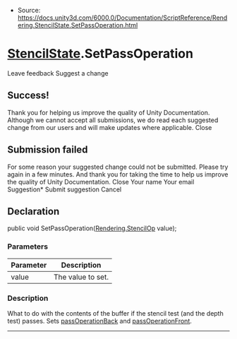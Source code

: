 * Source: https://docs.unity3d.com/6000.0/Documentation/ScriptReference/Rendering.StencilState.SetPassOperation.html

#  [StencilState](https://docs.unity3d.com/6000.0/Documentation/ScriptReference/Rendering.StencilState.html).SetPassOperation
Leave feedback
Suggest a change
## Success!
Thank you for helping us improve the quality of Unity Documentation. Although we cannot accept all submissions, we do read each suggested change from our users and will make updates where applicable.
Close
## Submission failed
For some reason your suggested change could not be submitted. Please <a>try again</a> in a few minutes. And thank you for taking the time to help us improve the quality of Unity Documentation.
Close
Your name Your email Suggestion* Submit suggestion
Cancel
## Declaration
public void SetPassOperation([Rendering.StencilOp](https://docs.unity3d.com/6000.0/Documentation/ScriptReference/Rendering.StencilOp.html) value); 
### Parameters
Parameter | Description  
---|---  
value | The value to set.  
### Description
What to do with the contents of the buffer if the stencil test (and the depth test) passes.
Sets [passOperationBack](https://docs.unity3d.com/6000.0/Documentation/ScriptReference/Rendering.StencilState-passOperationBack.html) and [passOperationFront](https://docs.unity3d.com/6000.0/Documentation/ScriptReference/Rendering.StencilState-passOperationFront.html).
* * *
